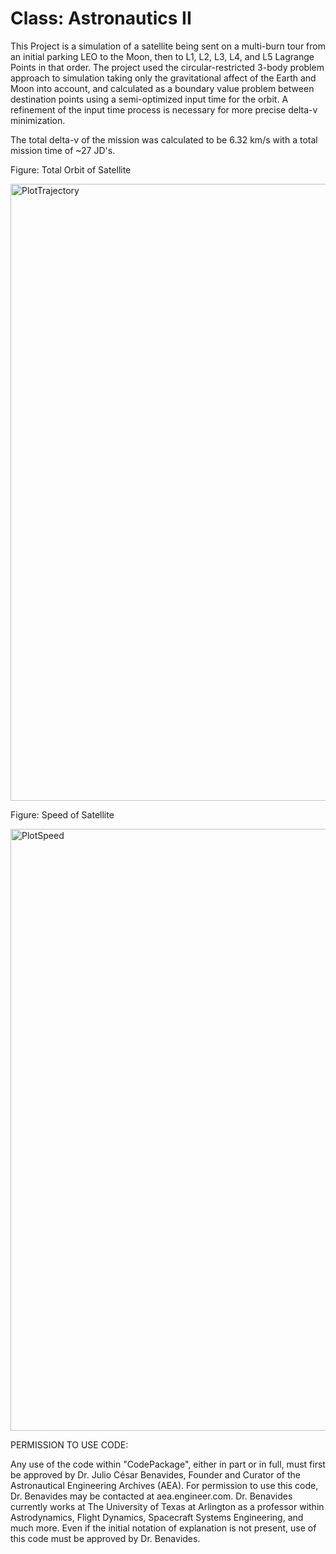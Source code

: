 # Class: Astronautics II

This Project is a simulation of a satellite being sent on a multi-burn tour from an initial parking LEO to the Moon, then to L1, L2, L3, L4, and L5 Lagrange Points in that order. The project used the circular-restricted 3-body problem approach to simulation taking only the gravitational affect of the Earth and Moon into account, and calculated as a boundary value problem between destination points using a semi-optimized input time for the orbit. A refinement of the input time process is necessary for more precise delta-v minimization.

The total delta-v of the mission was calculated to be 6.32 km/s with a total mission time of ~27 JD's.

Figure: Total Orbit of Satellite

<img width="962" height="987" alt="PlotTrajectory" src="https://github.com/user-attachments/assets/fdbc01c5-b9ec-45e4-9e45-90fceaec0d8c" />

Figure: Speed of Satellite

<img width="1920" height="963" alt="PlotSpeed" src="https://github.com/user-attachments/assets/6cc73212-0d01-420d-b76d-385d7f1d583b" />

PERMISSION TO USE CODE:

Any use of the code within "CodePackage", either in part or in full, must first be approved by Dr. Julio César Benavides, Founder and Curator of the Astronautical Engineering Archives (AEA). For permission to use this code, Dr. Benavides may be contacted at aea.engineer.com. Dr. Benavides currently works at The University of Texas at Arlington as a professor within Astrodynamics, Flight Dynamics, Spacecraft Systems Engineering, and much more. Even if the initial notation of explanation is not present, use of this code must be approved by Dr. Benavides.
